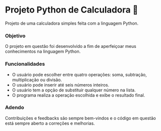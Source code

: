 # Projeto Python de Calculadora 🧮
Projeto de uma calculadora simples feita com a linguagem Python.

 ### Objetivo
 O projeto em questão foi desenvolvido a fim de aperfeiçoar meus conhecimentos na linguagem Python.

 ### Funcionalidades
   - O usuário pode escolher entre quatro operações: soma, subtração, multiplicação ou divisão.
   - O usuário pode inserir até seis números inteiros.
   - O usuário tem a opção de substituir qualquer número na lista.
   - O programa realiza a operação escolhida e exibe o resultado final.

 ### Adendo 
 Contribuições e feedbacks são sempre bem-vindos e o código em questão está sempre aberto a correções e melhorias.
